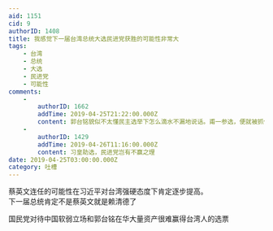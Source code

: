 ```yaml
---
aid: 1151
cid: 9
authorID: 1408
title: 我感觉下一届台湾总统大选民进党获胜的可能性非常大
tags:
    - 台湾
    - 总统
    - 大选
    - 民进党
    - 可能性
comments:
    -
        authorID: 1662
        addTime: 2019-04-25T21:22:00.000Z
        content: 郭台铭貌似不太懂民主选举下怎么滴水不漏地说话。甫一参选，便就被抓住话柄，蔡英文批评郭不懂民主价值。当惯了大老板，放不下架子伺候台湾人民。
    -
        authorID: 1429
        addTime: 2019-04-26T11:16:00.000Z
        content: 习皇助选，民进党岂有不赢之理
date: 2019-04-25T03:00:00.000Z
category: 吐槽
---
```


蔡英文连任的可能性在习近平对台湾强硬态度下肯定逐步提高。  
下一届总统肯定不是蔡英文就是赖清德了

国民党对待中国软弱立场和郭台铭在华大量资产很难赢得台湾人的选票
